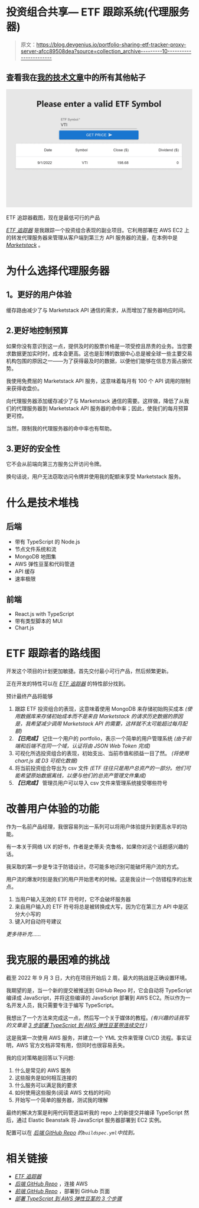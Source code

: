 # 投资组合共享— ETF 跟踪系统(代理服务器)

> 原文：<https://blog.devgenius.io/portfolio-sharing-etf-tracker-proxy-server-afcc89508dea?source=collection_archive---------10----------------------->

## 查看我在[我的技术文章](https://yumingchang1991.medium.com/technical-article-structure-on-medium-954850e1ef4d)中的所有其他帖子

![](img/d3dd6827a74eea0860a00078a61507e4.png)

ETF 追踪器截图，现在是最低可行的产品

[*ETF 追踪器*](https://yumingchang1991.github.io/proxy-frontend/) 是我跟踪一个投资组合表现的副业项目。它利用部署在 AWS EC2 上的转发代理服务器来管理从客户端到第三方 API 服务器的流量，在本例中是 [*Marketstack*](https://marketstack.com/documentation) 。

# 为什么选择代理服务器

## **1。更好的用户体验**

缓存路由减少了与 Marketstack API 通信的需求，从而增加了服务器响应时间。

## 2.更好地控制预算

如果你没有意识到这一点，提供及时的股票价格是一项受控且昂贵的业务。当您要求数据更加实时时，成本会更高。这也是彭博的数据中心总是被全球一些主要交易机构包围的原因之一——为了获得最及时的数据，以便他们能够在信息方面占据优势。

我使用免费层的 Marketstack API 服务，这意味着每月有 100 个 API 调用的限制来获得收盘价。

向代理服务器添加缓存减少了与 Marketstack 通信的需要。这样做，降低了从我们的代理服务器到 Marketstack API 服务器的命中率；因此，使我们的每月预算更可控。

当然，限制我的代理服务器的命中率也有帮助。

## 3.更好的安全性

它不会从前端向第三方服务公开访问令牌。

换句话说，用户无法窃取访问令牌并使用我的配额来享受 Marketstack 服务。

# 什么是技术堆栈

## 后端

*   带有 TypeScript 的 Node.js
*   节点文件系统和流
*   MongoDB 地图集
*   AWS 弹性豆茎和代码管道
*   API 缓存
*   速率极限

## 前端

*   React.js with TypeScript
*   带有类型脚本的 MUI
*   Chart.js

# ETF 跟踪者的路线图

开发这个项目的计划更加敏捷。首先交付最小可行产品，然后频繁更新。

正在开发的特性可以在 [*ETF 追踪器*](https://yumingchang1991.github.io/proxy-frontend/) 的特性部分找到。

预计最终产品将能够

1.  跟踪 ETF 投资组合的表现，这意味着使用 MongoDB 来存储初始购买成本
    *(使用数据库来存储初始成本而不是来自 Marketstack 的请求历史数据的原因是，我希望减少调用 Marketstack API 的需要，这样就不太可能超过每月配额)*
2.  ***【已完成】*** 记住一个用户的 portfolio，表示一个简单的用户管理系统
    *(由于前端和后端不在同一个域，认证将由 JSON Web Token 完成)*
3.  可视化所选投资组合的表现，初始支出、当前市值和损益一目了然。
    *(将使用 chart.js 或 D3 可视化数据)*
4.  将当前投资组合导出为 csv 文件
    *(ETF 往往只是用户总资产的一部分。他们可能希望原始数据离线，以便与他们的总资产管理文件集成)*
5.  ***【已完成】*** 管理员用户可以导入 csv 文件来管理系统接受哪些符号

# 改善用户体验的功能

作为一名前产品经理，我很容易列出一系列可以将用户体验提升到更高水平的功能。

有一本关于网络 UX 的好书，作者是史蒂夫·克鲁格，如果你对这个话题感兴趣的话。

我采取的第一步是专注于防错设计。尽可能多地识别可能破坏用户流的方式。

用户流的爆发时刻是我们的用户开始思考的时候。这是我设计一个防错程序的出发点。

1.  当用户输入无效的 ETF 符号时，它不会破坏服务器
2.  来自用户输入的 ETF 符号将总是被转换成大写，因为它在第三方 API 中是区分大小写的
3.  键入时自动符号建议

*更多待补充……*

# 我克服的最困难的挑战

截至 2022 年 9 月 3 日，大约在项目开始后 2 周，最大的挑战是正确设置环境。

我期望的是，当一个新的提交被推送到 GitHub Repo 时，它会自动将 TypeScript 编译成 JavaScript，并将这些编译的 JavaScript 部署到 AWS EC2。所以作为一名开发人员，我只需要专注于编写 TypeScript。

我想出了一个方法来完成这一点，然后写一个关于媒体的教程。*(有兴趣的话我写的文章是* [*3 步部署 TypeScript 到 AWS 弹性豆茎带连续交付*](/3-steps-to-deploy-typescript-to-aws-elastic-beanstalk-with-continuous-delivery-611bc7ecf15c) *)*

这是我第一次使用 AWS 服务，并建立一个 YML 文件来管理 CI/CD 流程。事实证明，AWS 官方文档非常有用，但同时也很容易丢失。

我的应对策略是回答以下问题:

1.  什么是常见的 AWS 服务
2.  这些服务是如何相互连接的
3.  什么服务可以满足我的要求
4.  如何使用这些服务(阅读 AWS 文档的时间)
5.  开始写一个简单的服务器，测试我的理解

最终的解决方案是利用代码管道监听我的 repo 上的新提交并编译 TypeScript 然后，通过 Elastic Beanstalk 将 JavaScript 服务器部署到 EC2 实例。

配置可以在 [*后端 GitHub Repo*](https://github.com/yumingchang1991/proxy-backend) *的`buildspec.yml`中找到。*

# 相关链接

*   [*ETF 追踪器*](https://yumingchang1991.github.io/proxy-frontend/)
*   [*后端 GitHub Repo*](https://github.com/yumingchang1991/proxy-backend) ，连接 AWS
*   [*前端 GitHub Repo*](https://github.com/yumingchang1991/proxy-frontend) ，部署到 GitHub 页面
*   [*部署 TypeScript 到 AWS 弹性豆茎的 3 个步骤*](/3-steps-to-deploy-typescript-to-aws-elastic-beanstalk-with-continuous-delivery-611bc7ecf15c)